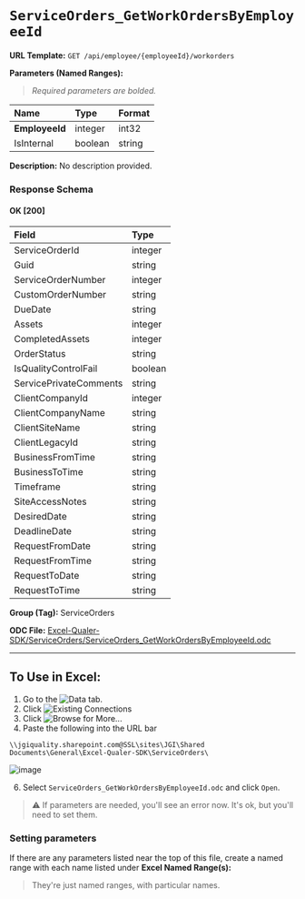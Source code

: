 # `ServiceOrders_GetWorkOrdersByEmployeeId`
> 
    
**URL Template:**
`GET /api/employee/{employeeId}/workorders`

**Parameters (Named Ranges):**

> *Required parameters are bolded.*

| Name           | Type    | Format   |
|:---------------|:--------|:---------|
| **EmployeeId** | integer | int32    |
| IsInternal     | boolean | string   |

**Description:**
No description provided.

### Response Schema

#### OK [200]

| Field                  | Type    |
|:-----------------------|:--------|
| ServiceOrderId         | integer |
| Guid                   | string  |
| ServiceOrderNumber     | integer |
| CustomOrderNumber      | string  |
| DueDate                | string  |
| Assets                 | integer |
| CompletedAssets        | integer |
| OrderStatus            | string  |
| IsQualityControlFail   | boolean |
| ServicePrivateComments | string  |
| ClientCompanyId        | integer |
| ClientCompanyName      | string  |
| ClientSiteName         | string  |
| ClientLegacyId         | string  |
| BusinessFromTime       | string  |
| BusinessToTime         | string  |
| Timeframe              | string  |
| SiteAccessNotes        | string  |
| DesiredDate            | string  |
| DeadlineDate           | string  |
| RequestFromDate        | string  |
| RequestFromTime        | string  |
| RequestToDate          | string  |
| RequestToTime          | string  |

**Group (Tag):**
ServiceOrders

**ODC File:**
[Excel-Qualer-SDK/ServiceOrders/ServiceOrders_GetWorkOrdersByEmployeeId.odc](https://github.com/Johnson-Gage-Inspection-Inc/qualer-sdk-odc/blob/main/Excel-Qualer-SDK/ServiceOrders/ServiceOrders_GetWorkOrdersByEmployeeId.odc)

---

To Use in Excel:
---

1. Go to the ![`Data`](https://github.com/user-attachments/assets/da437a70-57b3-4c5b-bb01-4910ece19ed1)
 tab.
3. Click ![Existing Connections](https://github.com/user-attachments/assets/a2f1ed67-b2e0-4c23-ac90-68c870e60289)
4. Click ![`Browse for More...`](https://github.com/user-attachments/assets/8e698494-6865-41e7-b6fa-043aea81809a)
5. Paste the following into the URL bar
```
\\jgiquality.sharepoint.com@SSL\sites\JGI\Shared Documents\General\Excel-Qualer-SDK\ServiceOrders\
```

![image](https://github.com/user-attachments/assets/1e1a8d87-0377-446d-aaf5-d78562991db3)

6. Select `ServiceOrders_GetWorkOrdersByEmployeeId.odc` and click `Open`.

> ⚠️ If parameters are needed, you'll see an error now. It's ok, but you'll need to set them.

### Setting parameters
If there are any parameters listed near the top of this file, create a named range with each name listed under **Excel Named Range(s):**
> They're just named ranges, with particular names.
